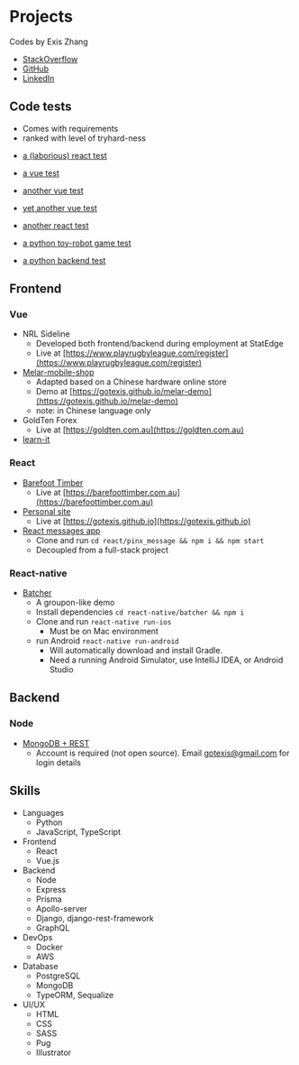 Projects
=============================
Codes by Exis Zhang

* [StackOverflow](https://stackoverflow.com/users/10141817/exis-zhang)
* [GitHub](https://github.com/gotexis)
* [LinkedIn](https://www.linkedin.com/in/zheng-zhang-5a944b85/)

## Code tests
- Comes with requirements
- ranked with level of tryhard-ness

* [a (laborious) react test](https://github.com/gotexis/nextpractice)

* [a vue test](https://github.com/gotexis/blinker)
* [another vue test](https://github.com/gotexis/nnnco)
* [yet another vue test](https://github.com/gotexis/ezypay)

* [another react test](https://github.com/gotexis/sypht)

* [a python toy-robot game test](https://github.com/gotexis/toy-robot)
* [a python backend test](https://github.com/gotexis/hivery)

## Frontend
### Vue

* NRL Sideline
    * Developed both frontend/backend during employment at StatEdge
    * Live at [https://www.playrugbyleague.com/register](https://www.playrugbyleague.com/register)
* [Melar-mobile-shop](./vue/melar-mobile)
    * Adapted based on a Chinese hardware online store
    * Demo at [https://gotexis.github.io/melar-demo](https://gotexis.github.io/melar-demo)
    * note: in Chinese language only
* GoldTen Forex
    * Live at [https://goldten.com.au](https://goldten.com.au)
* [learn-it](./vue/learn-it)

### React

* [Barefoot Timber](./react/gotexis.github.io)
    * Live at [https://barefoottimber.com.au](https://barefoottimber.com.au)
* [Personal site](./react/gotexis.github.io)
    * Live at [https://gotexis.github.io](https://gotexis.github.io)
* [React messages app](./react/pinx_message)
    * Clone and run `cd react/pinx_message && npm i && npm start`
    * Decoupled from a full-stack project

### React-native

* [Batcher](./react-native/batcher)
    * A groupon-like demo
    * Install dependencies `cd react-native/batcher && npm i`
    * Clone and run `react-native run-ios`
        * Must be on Mac environment
    * run Android `react-native run-android`   
        * Will automatically download and install Gradle.
        * Need a running Android Simulator, use IntelliJ IDEA, or Android Studio

## Backend

### Node
* [MongoDB + REST](./node/mongo_rest)
    * Account is required (not open source). Email gotexis@gmail.com for login details


## Skills
* Languages 
    * Python
    * JavaScript, TypeScript
* Frontend
    * React
    * Vue.js
* Backend
    * Node
    * Express
    * Prisma
    * Apollo-server
    * Django, django-rest-framework
    * GraphQL
* DevOps 
    * Docker
    * AWS
* Database 
    * PostgreSQL
    * MongoDB
    * TypeORM, Sequalize
* UI/UX
    * HTML
    * CSS
    * SASS
    * Pug
    * Illustrator
